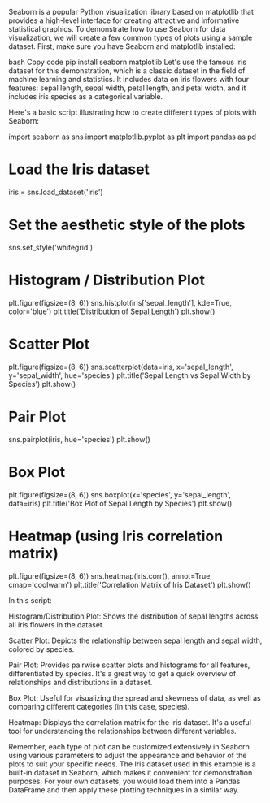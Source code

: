 Seaborn is a popular Python visualization library based on matplotlib that provides a high-level interface for creating attractive and informative statistical graphics. To demonstrate how to use Seaborn for data visualization, we will create a few common types of plots using a sample dataset. First, make sure you have Seaborn and matplotlib installed:

bash
Copy code
pip install seaborn matplotlib
Let's use the famous Iris dataset for this demonstration, which is a classic dataset in the field of machine learning and statistics. It includes data on iris flowers with four features: sepal length, sepal width, petal length, and petal width, and it includes iris species as a categorical variable.

Here's a basic script illustrating how to create different types of plots with Seaborn:

import seaborn as sns
import matplotlib.pyplot as plt
import pandas as pd

# Load the Iris dataset
iris = sns.load_dataset('iris')

# Set the aesthetic style of the plots
sns.set_style('whitegrid')

# Histogram / Distribution Plot
plt.figure(figsize=(8, 6))
sns.histplot(iris['sepal_length'], kde=True, color='blue')
plt.title('Distribution of Sepal Length')
plt.show()

# Scatter Plot
plt.figure(figsize=(8, 6))
sns.scatterplot(data=iris, x='sepal_length', y='sepal_width', hue='species')
plt.title('Sepal Length vs Sepal Width by Species')
plt.show()

# Pair Plot
sns.pairplot(iris, hue='species')
plt.show()

# Box Plot
plt.figure(figsize=(8, 6))
sns.boxplot(x='species', y='sepal_length', data=iris)
plt.title('Box Plot of Sepal Length by Species')
plt.show()

# Heatmap (using Iris correlation matrix)
plt.figure(figsize=(8, 6))
sns.heatmap(iris.corr(), annot=True, cmap='coolwarm')
plt.title('Correlation Matrix of Iris Dataset')
plt.show()

In this script:

Histogram/Distribution Plot: Shows the distribution of sepal lengths across all iris flowers in the dataset.

Scatter Plot: Depicts the relationship between sepal length and sepal width, colored by species.

Pair Plot: Provides pairwise scatter plots and histograms for all features, differentiated by species. It's a great way to get a quick overview of relationships and distributions in a dataset.

Box Plot: Useful for visualizing the spread and skewness of data, as well as comparing different categories (in this case, species).

Heatmap: Displays the correlation matrix for the Iris dataset. It's a useful tool for understanding the relationships between different variables.

Remember, each type of plot can be customized extensively in Seaborn using various parameters to adjust the appearance and behavior of the plots to suit your specific needs. The Iris dataset used in this example is a built-in dataset in Seaborn, which makes it convenient for demonstration purposes. For your own datasets, you would load them into a Pandas DataFrame and then apply these plotting techniques in a similar way.

